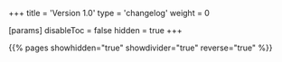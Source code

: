 +++
title = 'Version 1.0'
type = 'changelog'
weight = 0

[params]
  disableToc = false
  hidden = true
+++

{{% pages showhidden="true" showdivider="true" reverse="true" %}}
